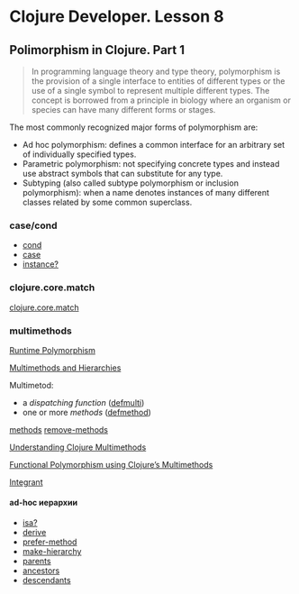 # Clojure Developer. Lesson 8

## Polimorphism in Clojure. Part 1

> In programming language theory and type theory, polymorphism is the provision of a single interface to entities of different types or the use of a single symbol to represent multiple different types. The concept is borrowed from a principle in biology where an organism or species can have many different forms or stages.

The most commonly recognized major forms of polymorphism are:

* Ad hoc polymorphism: defines a common interface for an arbitrary set of individually specified types.
* Parametric polymorphism: not specifying concrete types and instead use abstract symbols that can substitute for any type.
* Subtyping (also called subtype polymorphism or inclusion polymorphism): when a name denotes instances of many different classes related by some common superclass.

### case/cond

* [cond](https://clojuredocs.org/clojure.core/cond)
* [case](https://clojuredocs.org/clojure.core/case)
* [instance?](https://clojuredocs.org/clojure.core/instance_q)

### clojure.core.match

[clojure.core.match](https://github.com/clojure/core.match)

### multimethods

[Runtime Polymorphism](https://clojure.org/about/runtime_polymorphism)

[Multimethods and Hierarchies](https://clojure.org/reference/multimethods)

Multimetod:

* a *dispatching function* ([defmulti](https://clojuredocs.org/clojure.core/defmulti))
* one or more *methods* ([defmethod](https://clojuredocs.org/clojure.core/defmethod))

[methods](https://clojuredocs.org/clojure.core/remove-method)
[remove-methods](https://clojuredocs.org/clojure.core/remove-method)

[Understanding Clojure Multimethods](https://dev.to/kelvinmai/understanding-clojure-multimethods-2cd0)

[Functional Polymorphism using Clojure’s Multimethods](https://ilanuzan.medium.com/functional-polymorphism-using-clojures-multimethods-825c6f3666e6)

[Integrant](https://github.com/weavejester/integrant#usage)

#### ad-hoc иерархии

* [isa?](https://clojuredocs.org/clojure.core/isa_q)
* [derive](https://clojuredocs.org/clojure.core/derive)
* [prefer-method](https://clojuredocs.org/clojure.core/prefer-method)
* [make-hierarchy](https://clojuredocs.org/clojure.core/make-hierarchy)
* [parents](https://clojuredocs.org/clojure.core/parents)
* [ancestors](https://clojuredocs.org/clojure.core/ancestors)
* [descendants](https://clojuredocs.org/clojure.core/descendants)
